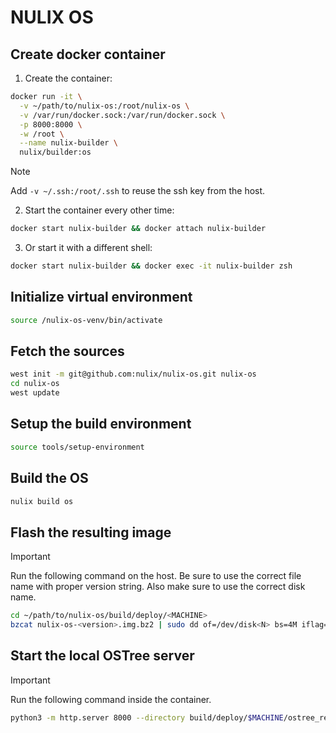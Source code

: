 # NULIX OS

## Create docker container

1. Create the container:

```sh
docker run -it \
  -v ~/path/to/nulix-os:/root/nulix-os \
  -v /var/run/docker.sock:/var/run/docker.sock \
  -p 8000:8000 \
  -w /root \
  --name nulix-builder \
  nulix/builder:os
```

> [!NOTE]
> Add `-v ~/.ssh:/root/.ssh` to reuse the ssh key from the host.

2. Start the container every other time:

```sh
docker start nulix-builder && docker attach nulix-builder
```

3. Or start it with a different shell:

```sh
docker start nulix-builder && docker exec -it nulix-builder zsh
```

## Initialize virtual environment

```sh
source /nulix-os-venv/bin/activate
```

## Fetch the sources

```sh
west init -m git@github.com:nulix/nulix-os.git nulix-os
cd nulix-os
west update
```

## Setup the build environment

```sh
source tools/setup-environment
```

## Build the OS

```sh
nulix build os
```

## Flash the resulting image

> [!IMPORTANT]
> Run the following command on the host. Be sure to use the correct file name with proper version string.
> Also make sure to use the correct disk name.

```sh
cd ~/path/to/nulix-os/build/deploy/<MACHINE>
bzcat nulix-os-<version>.img.bz2 | sudo dd of=/dev/disk<N> bs=4M iflag=fullblock oflag=direct status=progress
```

## Start the local OSTree server

> [!IMPORTANT]
> Run the following command inside the container.

```sh
python3 -m http.server 8000 --directory build/deploy/$MACHINE/ostree_repo
```
